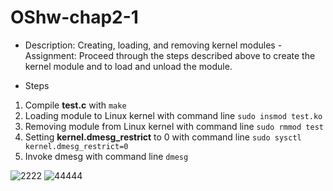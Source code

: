 # OShw-chap2-1
- Description:
Creating, loading, and removing kernel modules - Assignment: Proceed through the steps described above to create the kernel module and to load and unload the module.

- Steps
1. Compile **test.c** with ```make```
2. Loading module to Linux kernel with command line ```sudo insmod test.ko```
3. Removing module from Linux kernel with command line ```sudo rmmod test```
4. Setting **kernel.dmesg_restrict** to 0 with command line ```sudo sysctl kernel.dmesg_restrict=0```
5. Invoke dmesg with command line ```dmesg```




![2222](https://user-images.githubusercontent.com/85775331/227571912-15db0e86-9af7-4447-88f8-ee36ea062348.png)
![44444](https://user-images.githubusercontent.com/85775331/227571992-f620e9ec-713a-47e2-be10-820dc0af81df.png)

